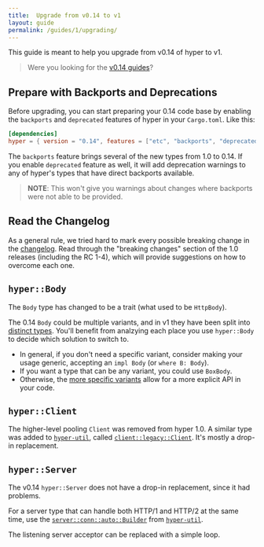 ```yaml
---
title:  Upgrade from v0.14 to v1
layout: guide
permalink: /guides/1/upgrading/
---
```


This guide is meant to help you upgrade from v0.14 of hyper to v1.

> Were you looking for the [v0.14 guides](/guides/0.14/)?

## Prepare with Backports and Deprecations

Before upgrading, you can start preparing your 0.14 code base by enabling the
`backports` and `deprecated` features of hyper in your `Cargo.toml`. Like
this:

```toml
[dependencies]
hyper = { version = "0.14", features = ["etc", "backports", "deprecated"] }
```

The `backports` feature brings several of the new types from 1.0 to 0.14. If
you enable `deprecated` feature as well, it will add deprecation warnings to
any of hyper's types that have direct backports available.

> **NOTE**: This won't give you warnings about changes where backports were not
able to be provided.

## Read the Changelog

As a general rule, we tried hard to mark every possible breaking change in the
[changelog][]. Read through the "breaking changes" section of the 1.0 releases
(including the RC 1-4), which will provide suggestions on how to overcome each
one.

## `hyper::Body`

The `Body` type has changed to be a trait (what used to be `HttpBody`).

The 0.14 `Body` could be multiple variants, and in v1 they have been split into
[distinct types][http-body-util]. You'll benefit from analzying each place you
use `hyper::Body` to decide which solution to switch to.

- In general, if you don't need a specific variant, consider making your usage
  generic, accepting an `impl Body` (or `where B: Body`).
- If you want a type that can be any variant, you could use `BoxBody`.
- Otherwise, the [more specific variants][http-body-util] allow for a more
  explicit API in your code.

## `hyper::Client`

The higher-level pooling `Client` was removed from hyper 1.0. A similar type
was added to [`hyper-util`][], called [`client::legacy::Client`][legacy]. It's
mostly a drop-in replacement.

## `hyper::Server`

The v0.14 `hyper::Server` does not have a drop-in replacement, since it had
problems.

For a server type that can handle both HTTP/1 and HTTP/2 at the same time,
use the [`server::conn::auto::Builder`][auto] from [`hyper-util`][].

The listening server acceptor can be replaced with a simple loop.


[changelog]: https://github.com/hyperium/hyper/blob/master/CHANGELOG.md#v100-2023-11-15
[`hyper-util`]: https://crates.io/crates/hyper-util
[http-body-util]: https://docs.rs/http-body-util
[legacy]: https://docs.rs/hyper-util/latest/hyper_util/client/legacy/struct.Client.html
[auto]: https://docs.rs/hyper-util/latest/hyper_util/server/conn/auto/struct.Builder.html
